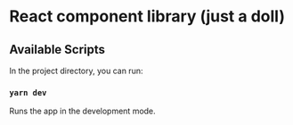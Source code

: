 # React component library (just a doll)

## Available Scripts

In the project directory, you can run:

### `yarn dev`

Runs the app in the development mode.
